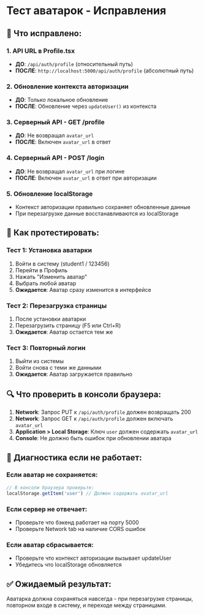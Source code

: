 # Тест аватарок - Исправления

## 🔧 Что исправлено:

### 1. **API URL в Profile.tsx**
- **ДО**: `/api/auth/profile` (относительный путь)
- **ПОСЛЕ**: `http://localhost:5000/api/auth/profile` (абсолютный путь)

### 2. **Обновление контекста авторизации**  
- **ДО**: Только локальное обновление
- **ПОСЛЕ**: Обновление через `updateUser()` из контекста

### 3. **Серверный API - GET /profile**
- **ДО**: Не возвращал `avatar_url` 
- **ПОСЛЕ**: Включен `avatar_url` в ответ

### 4. **Серверный API - POST /login**
- **ДО**: Не возвращал `avatar_url` при логине
- **ПОСЛЕ**: Включен `avatar_url` в ответ при авторизации

### 5. **Обновление localStorage**
- Контекст авторизации правильно сохраняет обновленные данные
- При перезагрузке данные восстанавливаются из localStorage

## 🧪 Как протестировать:

### Тест 1: Установка аватарки
1. Войти в систему (student1 / 123456)
2. Перейти в Профиль  
3. Нажать "Изменить аватар"
4. Выбрать любой аватар
5. **Ожидается**: Аватар сразу изменится в интерфейсе

### Тест 2: Перезагрузка страницы
1. После установки аватарки
2. Перезагрузить страницу (F5 или Ctrl+R)
3. **Ожидается**: Аватар остается тем же

### Тест 3: Повторный логин
1. Выйти из системы  
2. Войти снова с теми же данными
3. **Ожидается**: Аватар загружается правильно

## 🔍 Что проверить в консоли браузера:

1. **Network**: Запрос PUT к `/api/auth/profile` должен возвращать 200
2. **Network**: Запрос GET к `/api/auth/profile` должен включать `avatar_url`  
3. **Application > Local Storage**: Ключ `user` должен содержать `avatar_url`
4. **Console**: Не должно быть ошибок при обновлении аватара

## 🔧 Диагностика если не работает:

### Если аватар не сохраняется:
```javascript
// В консоли браузера проверьте:
localStorage.getItem('user') // Должен содержать avatar_url
```

### Если сервер не отвечает:
- Проверьте что бэкенд работает на порту 5000
- Проверьте Network tab на наличие CORS ошибок

### Если аватар сбрасывается:
- Проверьте что контекст авторизации вызывает updateUser
- Убедитесь что localStorage обновляется

## ✅ Ожидаемый результат:
Аватарка должна сохраняться навсегда - при перезагрузке страницы, повторном входе в систему, и переходе между страницами.